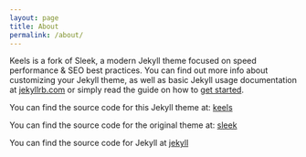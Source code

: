```yaml
---
layout: page
title: About
permalink: /about/
---
```


Keels is a fork of Sleek, a modern Jekyll theme focused on speed performance & SEO best practices. You can find out more info about customizing your Jekyll theme, as well as basic Jekyll usage documentation at [jekyllrb.com](http://jekyllrb.com/) or simply read the guide on how to [get started](/getting-started).

You can find the source code for this Jekyll theme at:
[keels](https://github.com/juseg/keels)

You can find the source code for the original theme at:
[sleek](https://github.com/janczizikow/sleek)

You can find the source code for Jekyll at
[jekyll](https://github.com/jekyll/jekyll)
